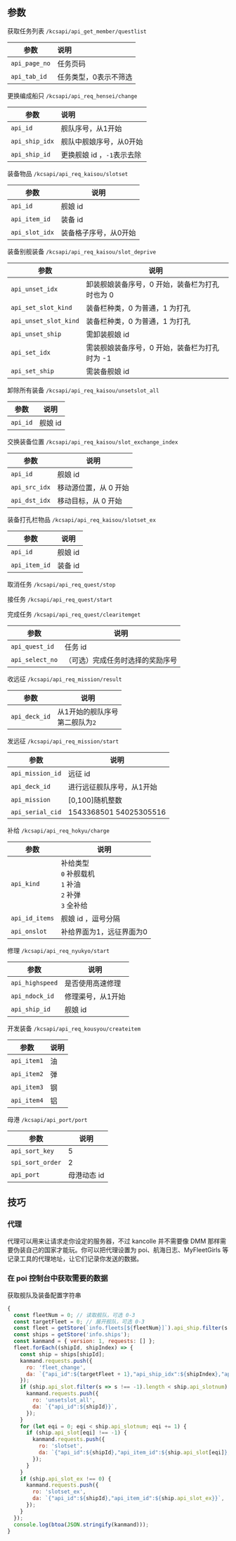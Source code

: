 ## 参数

获取任务列表 `/kcsapi/api_get_member/questlist`

| 参数          | 说明                  |
| ------------- | :-------------------- |
| `api_page_no` | 任务页码              |
| `api_tab_id`  | 任务类型，0表示不筛选 |

更换编成船只 `/kcsapi/api_req_hensei/change`

| 参数           | 说明                       |
| -------------- | :------------------------- |
| `api_id`       | 舰队序号，从1开始          |
| `api_ship_idx` | 舰队中舰娘序号，从0开始    |
| `api_ship_id`  | 更换舰娘 id ，`-1`表示去除 |

装备物品 `/kcsapi/api_req_kaisou/slotset`

| 参数           | 说明                  |
| -------------- | --------------------- |
| `api_id`       | 舰娘 id               |
| `api_item_id`  | 装备 id               |
| `api_slot_idx` | 装备格子序号，从0开始 |

装备别舰装备 `/kcsapi/api_req_kaisou/slot_deprive`

| 参数                  | 说明                                          |
| --------------------- | --------------------------------------------- |
| `api_unset_idx`       | 卸装舰娘装备序号，0 开始，装备栏为打孔时也为 0  |
| `api_set_slot_kind`   | 装备栏种类，0 为普通，1 为打孔                |
| `api_unset_slot_kind` | 装备栏种类，0 为普通，1 为打孔                |
| `api_unset_ship`      | 需卸装舰娘 id                                 |
| `api_set_idx`         | 需装舰娘装备序号，0 开始，装备栏为打孔时为 -1 |
| `api_set_ship`        | 需装备舰娘 id                                 |

卸除所有装备 `/kcsapi/api_req_kaisou/unsetslot_all`

| 参数     | 说明    |
| -------- | ------- |
| `api_id` | 舰娘 id |

交换装备位置 `/kcsapi/api_req_kaisou/slot_exchange_index`

| 参数          | 说明                  |
| ------------- | --------------------- |
| `api_id`      | 舰娘 id               |
| `api_src_idx` | 移动源位置，从 0 开始 |
| `api_dst_idx` | 移动目标，从 0 开始   |

装备打孔栏物品 `/kcsapi/api_req_kaisou/slotset_ex`

| 参数          | 说明    |
| ------------- | ------- |
| `api_id`      | 舰娘 id |
| `api_item_id` | 装备 id |

取消任务 `/kcsapi/api_req_quest/stop`

接任务 `/kcsapi/api_req_quest/start`

完成任务 `/kcsapi/api_req_quest/clearitemget`

| 参数            | 说明                             |
| --------------- | -------------------------------- |
| `api_quest_id`  | 任务 id                          |
| `api_select_no` | （可选）完成任务时选择的奖励序号 |

收远征 `/kcsapi/api_req_mission/result`

| 参数        | 说明                           |
| ----------- | ------------------------------ |
| `api_deck_id` | 从1开始的舰队序号<br>第二舰队为`2` |

发远征 `/kcsapi/api_req_mission/start`

| 参数             | 说明                      |
| ---------------- | ------------------------- |
| `api_mission_id` | 远征 id                   |
| `api_deck_id`    | 进行远征舰队序号，从1开始 |
| `api_mission`    | [0,100]随机整数           |
| `api_serial_cid` | 1543368501 54025305516    |

补给 `/kcsapi/api_req_hokyu/charge`

| 参数           | 说明                                                       |
| -------------- | ---------------------------------------------------------- |
| `api_kind`     | 补给类型<br>`0` 补舰载机<br>`1` 补油<br>`2` 补弹<br>`3` 全补给 |
| `api_id_items` | 舰娘 id ，逗号分隔                                         |
| `api_onslot`   | 补给界面为1，远征界面为0                                   |

修理 `/kcsapi/api_req_nyukyo/start`

| 参数            | 说明              |
| --------------- | ----------------- |
| `api_highspeed` | 是否使用高速修理  |
| `api_ndock_id`  | 修理渠号，从1开始 |
| `api_ship_id`   | 舰娘 id           |

开发装备 `/kcsapi/api_req_kousyou/createitem`

| 参数        | 说明 |
| ----------- | ---- |
| `api_item1` | 油   |
| `api_item2` | 弹   |
| `api_item3` | 钢   |
| `api_item4` | 铝   |

母港 `/kcsapi/api_port/port`

| 参数             | 说明 |
| ---------------- | ---- |
| `api_sort_key`   | 5 |
| `spi_sort_order` | 2 |
| `api_port`   | 母港动态 id |



## 技巧

### 代理

代理可以用来让请求走你设定的服务器，不过 kancolle 并不需要像 DMM 那样需要伪装自己的国家才能玩。你可以把代理设置为 poi、航海日志、MyFleetGirls 等记录工具的代理地址，让它们记录你发送的数据。

### 在 poi 控制台中获取需要的数据

获取舰队及装备配置字符串

```js
{
  const fleetNum = 0; // 读取舰队，可选 0-3
  const targetFleet = 0; // 展开舰队，可选 0-3
  const fleet = getStore(`info.fleets[${fleetNum}]`).api_ship.filter(s => s !== -1);
  const ships = getStore('info.ships');
  const kanmand = { version: 1, requests: [] };
  fleet.forEach((shipId, shipIndex) => {
    const ship = ships[shipId];
    kanmand.requests.push({
      ro: 'fleet_change',
      da: `{"api_id":${targetFleet + 1},"api_ship_idx":${shipIndex},"api_ship_id":${shipId}}`,
    });
    if (ship.api_slot.filter(s => s !== -1).length < ship.api_slotnum) {
      kanmand.requests.push({
        ro: 'unsetslot_all',
        da: `{"api_id":${shipId}}`,
      });
    }
    for (let eqi = 0; eqi < ship.api_slotnum; eqi += 1) {
      if (ship.api_slot[eqi] !== -1) {
        kanmand.requests.push({
          ro: 'slotset',
          da: `{"api_id":${shipId},"api_item_id":${ship.api_slot[eqi]},"api_slot_idx":${eqi}}`,
        });
      }
    }
    if (ship.api_slot_ex !== 0) {
      kanmand.requests.push({
        ro: 'slotset_ex',
        da: `{"api_id":${shipId},"api_item_id":${ship.api_slot_ex}}`,
      });
    }
  });
  console.log(btoa(JSON.stringify(kanmand)));
}
```

